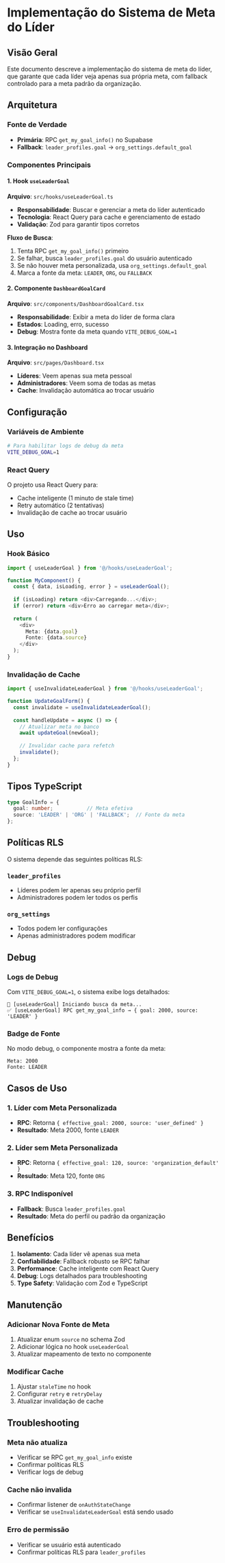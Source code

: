 # Implementação do Sistema de Meta do Líder

## Visão Geral

Este documento descreve a implementação do sistema de meta do líder, que garante que cada líder veja apenas sua própria meta, com fallback controlado para a meta padrão da organização.

## Arquitetura

### Fonte de Verdade
- **Primária**: RPC `get_my_goal_info()` no Supabase
- **Fallback**: `leader_profiles.goal` → `org_settings.default_goal`

### Componentes Principais

#### 1. Hook `useLeaderGoal`
**Arquivo**: `src/hooks/useLeaderGoal.ts`

- **Responsabilidade**: Buscar e gerenciar a meta do líder autenticado
- **Tecnologia**: React Query para cache e gerenciamento de estado
- **Validação**: Zod para garantir tipos corretos

**Fluxo de Busca**:
1. Tenta RPC `get_my_goal_info()` primeiro
2. Se falhar, busca `leader_profiles.goal` do usuário autenticado
3. Se não houver meta personalizada, usa `org_settings.default_goal`
4. Marca a fonte da meta: `LEADER`, `ORG`, ou `FALLBACK`

#### 2. Componente `DashboardGoalCard`
**Arquivo**: `src/components/DashboardGoalCard.tsx`

- **Responsabilidade**: Exibir a meta do líder de forma clara
- **Estados**: Loading, erro, sucesso
- **Debug**: Mostra fonte da meta quando `VITE_DEBUG_GOAL=1`

#### 3. Integração no Dashboard
**Arquivo**: `src/pages/Dashboard.tsx`

- **Líderes**: Veem apenas sua meta pessoal
- **Administradores**: Veem soma de todas as metas
- **Cache**: Invalidação automática ao trocar usuário

## Configuração

### Variáveis de Ambiente

```bash
# Para habilitar logs de debug da meta
VITE_DEBUG_GOAL=1
```

### React Query

O projeto usa React Query para:
- Cache inteligente (1 minuto de stale time)
- Retry automático (2 tentativas)
- Invalidação de cache ao trocar usuário

## Uso

### Hook Básico

```typescript
import { useLeaderGoal } from '@/hooks/useLeaderGoal';

function MyComponent() {
  const { data, isLoading, error } = useLeaderGoal();
  
  if (isLoading) return <div>Carregando...</div>;
  if (error) return <div>Erro ao carregar meta</div>;
  
  return (
    <div>
      Meta: {data.goal}
      Fonte: {data.source}
    </div>
  );
}
```

### Invalidação de Cache

```typescript
import { useInvalidateLeaderGoal } from '@/hooks/useLeaderGoal';

function UpdateGoalForm() {
  const invalidate = useInvalidateLeaderGoal();
  
  const handleUpdate = async () => {
    // Atualizar meta no banco
    await updateGoal(newGoal);
    
    // Invalidar cache para refetch
    invalidate();
  };
}
```

## Tipos TypeScript

```typescript
type GoalInfo = {
  goal: number;           // Meta efetiva
  source: 'LEADER' | 'ORG' | 'FALLBACK';  // Fonte da meta
};
```

## Políticas RLS

O sistema depende das seguintes políticas RLS:

### `leader_profiles`
- Líderes podem ler apenas seu próprio perfil
- Administradores podem ler todos os perfis

### `org_settings`
- Todos podem ler configurações
- Apenas administradores podem modificar

## Debug

### Logs de Debug

Com `VITE_DEBUG_GOAL=1`, o sistema exibe logs detalhados:

```
🎯 [useLeaderGoal] Iniciando busca da meta...
✅ [useLeaderGoal] RPC get_my_goal_info → { goal: 2000, source: 'LEADER' }
```

### Badge de Fonte

No modo debug, o componente mostra a fonte da meta:

```
Meta: 2000
Fonte: LEADER
```

## Casos de Uso

### 1. Líder com Meta Personalizada
- **RPC**: Retorna `{ effective_goal: 2000, source: 'user_defined' }`
- **Resultado**: Meta 2000, fonte `LEADER`

### 2. Líder sem Meta Personalizada
- **RPC**: Retorna `{ effective_goal: 120, source: 'organization_default' }`
- **Resultado**: Meta 120, fonte `ORG`

### 3. RPC Indisponível
- **Fallback**: Busca `leader_profiles.goal`
- **Resultado**: Meta do perfil ou padrão da organização

## Benefícios

1. **Isolamento**: Cada líder vê apenas sua meta
2. **Confiabilidade**: Fallback robusto se RPC falhar
3. **Performance**: Cache inteligente com React Query
4. **Debug**: Logs detalhados para troubleshooting
5. **Type Safety**: Validação com Zod e TypeScript

## Manutenção

### Adicionar Nova Fonte de Meta

1. Atualizar enum `source` no schema Zod
2. Adicionar lógica no hook `useLeaderGoal`
3. Atualizar mapeamento de texto no componente

### Modificar Cache

1. Ajustar `staleTime` no hook
2. Configurar `retry` e `retryDelay`
3. Atualizar invalidação de cache

## Troubleshooting

### Meta não atualiza
- Verificar se RPC `get_my_goal_info` existe
- Confirmar políticas RLS
- Verificar logs de debug

### Cache não invalida
- Confirmar listener de `onAuthStateChange`
- Verificar se `useInvalidateLeaderGoal` está sendo usado

### Erro de permissão
- Verificar se usuário está autenticado
- Confirmar políticas RLS para `leader_profiles`
